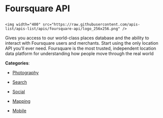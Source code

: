 # Foursquare API<p align="center">
    <img width="400" src="https://raw.githubusercontent.com/apis-list/apis-list/apis/foursquare-api/logo_256x256.png" />
</p>

Gives you access to our world-class places database and the ability to interact with Foursquare users and merchants. Start using the only location API you'll ever need.  Foursquare is the most trusted, independent location data platform for understanding how people move through the real world

**Categories**:

- [Photography](https://github/apis-list/apis-list#photography)

- [Search](https://github/apis-list/apis-list#search)

- [Social](https://github/apis-list/apis-list#social)

- [Mapping](https://github/apis-list/apis-list#mapping)

- [Mobile](https://github/apis-list/apis-list#mobile)





